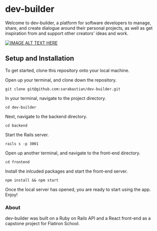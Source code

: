 # dev-builder
Welcome to dev-builder, a platform for software developers to manage, share, and create dialogue around their personal projects, as well as get inspiration from and support other creators' ideas and work.

[![IMAGE ALT TEXT HERE](https://img.youtube.com/vi/YOUTUBE_VIDEO_ID_HERE/0.jpg)](https://www.youtube.com/watch?v=H8_LGSDINUk)

## Setup and Installation
To get started, clone this repository onto your local machine.

Open up your terminal, and clone down the repository.

```
git clone git@github.com:sarabastian/dev-builder.git
```

In your terminal, navigate to the project directory.

```
cd dev-builder
```

Next, navigate to the backend directory.
```
cd backend
```
Start the Rails server.
```
rails s -p 3001
```
Open up another terminal, and navigate to the front-end directory.
```
cd frontend
```

Install the inlcuded packages and start the front-end server.
```
npm install && npm start
```

Once the local server has opened, you are ready to start using the app. Enjoy!

### About

dev-builder was built on a Ruby on Rails API and a React front-end as a capstone project for Flatiron School.
